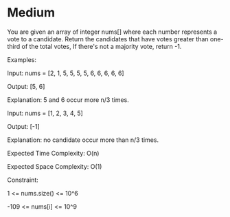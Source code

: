 # Medium

You are given an array of integer nums[] where each number represents a vote to a candidate. Return the candidates that have votes greater than one-third of the total votes, If there's not a majority vote, return -1. 

Examples:

Input: nums = [2, 1, 5, 5, 5, 5, 6, 6, 6, 6, 6]

Output: [5, 6]

Explanation: 5 and 6 occur more n/3 times.

Input: nums = [1, 2, 3, 4, 5]

Output: [-1]

Explanation: no candidate occur more than n/3 times.


Expected Time Complexity: O(n)

Expected Space Complexity: O(1)


Constraint:

1 <=  nums.size()  <= 10^6

-109 <= nums[i] <= 10^9

